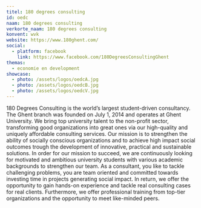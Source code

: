 ```yaml
---
titel: 180 degrees consulting
id: oedc
naam: 180 degrees consulting
verkorte_naam: 180 degrees consulting
konvent: wvk
website: https://www.180ghent.com/
social:
  - platform: facebook
    link: https://www.facebook.com/180DegreesConsultingGhent
themas:
  - economie en development
showcase:
  - photo: /assets/logos/oedcA.jpg
  - photo: /assets/logos/oedcB.jpg
  - photo: /assets/logos/oedcV.jpg
---
```


180 Degrees Consulting is the world’s largest student-driven consultancy. The Ghent branch was founded on July 1, 2014 and operates at Ghent University. We bring top university talent to the non-profit sector, transforming good organizations into great ones via our high-quality and uniquely affordable consulting services. Our mission is to strengthen the ability of socially conscious organizations and to achieve high impact social outcomes trough the development of innovative, practical and sustainable solutions.
In order for our mission to succeed, we are continuously looking for motivated and ambitious university students with various academic backgrounds to strengthen our team. As a consultant, you like to tackle challenging problems, you are team oriented and committed towards investing time in projects generating social impact. In return, we offer the opportunity to gain hands-on experience and tackle real consulting cases for real clients. Furthermore, we offer professional training from top-tier organizations and the opportunity to meet like-minded peers.
